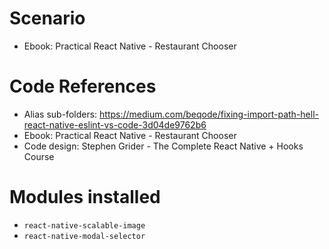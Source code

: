 # Scenario
* Ebook: Practical React Native - Restaurant Chooser
# Code References
* Alias sub-folders: https://medium.com/beqode/fixing-import-path-hell-react-native-eslint-vs-code-3d04de9762b6
* Ebook: Practical React Native - Restaurant Chooser
* Code design: Stephen Grider - The Complete React Native + Hooks Course
# Modules installed
* ```react-native-scalable-image```
* ```react-native-modal-selector```